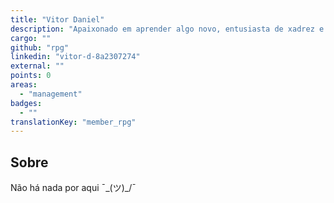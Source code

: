 ```yaml
---
title: "Vitor Daniel"
description: "Apaixonado em aprender algo novo, entusiasta de xadrez e leitor de Nietzsche nos momentos confusos."
cargo: ""
github: "rpg"
linkedin: "vitor-d-8a2307274"
external: ""
points: 0
areas:
  - "management"
badges:
  - ""
translationKey: "member_rpg"
---
```

## Sobre
Não há nada por aqui ¯\_(ツ)_/¯